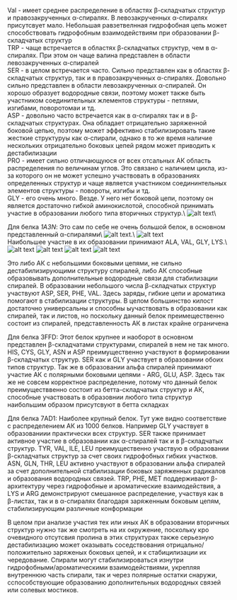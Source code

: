 Val - имеет среднее распределение в областях β-складчатых структур и правозакрученных α-спиралях. В левозакрученных α-спиралях присутсвует мало. Небольшая равзетвелнная гидрофобная цепь может способствовать гидрофобным взаимодействиям при образовании β-складчатых структур\
TRP - чаще встречается в областях β-складчатых структур, чем в α-спиралях. При этом он чаще валина представлен в области левозакрученных α-спиралей\
SER - в целом встречается часто. Сильно представлен как в областях  β-складчатых структур, так и в  правозакрученных α-спиралях. Довольно сильно представлен в области левозакрученных α-спиралей. Он хорошо образует водородные связи, поэтому может также быть участником соединительных жлементов структуры - петлями, изгибами, поворотомаи и тд.\
ASP - довольно часто встречается как в α-спиралях так и в β-складчатых структурах. Она обладает отрицательно заряженной боковой цепью, поэтому может эффективно стабилизировать такие жесткие структуруы как α-спирали, однако в то же время наличие нескольких отрицательно боковых цепей рядом может приводить к дестабилизации\
PRO - имеет сильно отличающуюся от всех отсальных АК область распределения по величинам углов. Это связано с наличием цикла, из-за которого он не может успешно участвовать в образованиях определенных структур и чаще является участником соедининтельных элементов структуры - повороты, изгибы и тд.\
GLY - его очень много. Везде. У него нет боковой цепи, поэтому он является достаточно гибкой аминокислотой, способной принимать участие в образовании любого типа вторичных структур.\ 
![alt text](https://github.com/Kashitza/prac/blob/main/prac_4/ALL_1000.png)\

Для белка *1A3N*:
Это сам по себе не очень большой белок, в основном представленный α-спиралями\ ![alt text](https://github.com/Kashitza/prac/blob/main/prac_4/1a3n_structure.png).\ 
![alt text](https://github.com/Kashitza/prac/blob/main/prac_4/1a3n.png)\
Наибольшее участие в их образовании принимают ALA, VAL, GLY, LYS.\ 
![alt text](https://github.com/Kashitza/prac/blob/main/prac_4/ramachandran_1A3N_ALA.png) ![alt text](https://github.com/Kashitza/prac/blob/main/prac_4/ramachandran_1A3N_VAL.png)
![alt text](https://github.com/Kashitza/prac/blob/main/prac_4/ramachandran_1A3N_GLY.png) ![alt text](https://github.com/Kashitza/prac/blob/main/prac_4/ramachandran_1A3N_LYS.png)

Это либо АК с небольшими боковыми цепями, не сильно дестабилизирующими структуру спиралей, либо АК способные образовывать дополнительные водородные связи для стабилизации спиралей. В образовании небольшого числа β-складчатых структур участвуют ASP, SER, PHE, VAL. Здесь заряды, гибкие цепи и ароматика помогают в стабилизации структуры. В целом большинство килост достаточно универсальны и способны ыучаствовать в образовании как спиралей, так и листов, но поскольку данный белок преимещественно состоит из спиралей, представленность АК в листах крайне ограничена 

Для белка 3FFD:
Этот белок крупнее и наоборот в основном представлен β-складчатами структурами, спиралей в нем не так много. HIS, CYS, GLY, ASN и ASP преимущественно участвуют в формировании β-складчатых структур. SER как и GLY участвует в образовании обоих типов структур. Так же в образовании альфа спиралей принимают участие АК с полярными боковыми цепями - ARG, GLU, ASP. Здесь так же не совсем корректное распределение, потому что данный белок преимуществвенно состоит из бетта-складчатых структур и АК, способные участвовать в образовнии любого типа структур наибольшим образом присутсвуют в бетта складках

Для белка 7AD1:
Наиболее крупный белок. Тут уже видно соответствие с распределением АК из 1000 белков. Например GLY участвует в образованиии практически всех структур. SER также принимает активное участие в образовании как α-спиралей так и в β-складчатых структур. TYR, VAL, ILE, LEU преимущественно участвую в образовании β-складчатых структур за счет своих гидрофобных гибких участков. ASN, GLN, THR, LEU активно участвуют в образовании альфа спиралей за счет дополнительной стабилизации боковых заряженных радикалов и образования водородных связей. TRP, PHE, MET поддерживают β-архитектуру через гидрофобные и ароматические взаимодействия, а LYS и ARG демонстрируют смешанное распределение, участвуя как в β-листах, так и в α-спиралях благодаря заряженным боковым цепям, стабилизирующим различные конформации 

В целом при анализе участия тех или иных АК в образовании вторичных структур нужно так же смотреть на их окружение, поскольку кро очевидного отсутсвия пролина в этих структурах также серьезную дестабилизацию может оказывать соседствования отрицально/положительно заряженых боковых цепей, и к стабицилизации их чередование. Спирали могут стабилизироваться изнутри гидрофобными/ароматическими взаимодействиями, укрепляя внутреннюю часть спирали, так и через полярные остатки снаружи, сспособствующие образованию дополнительных водородных связей или солевых мостиков. 